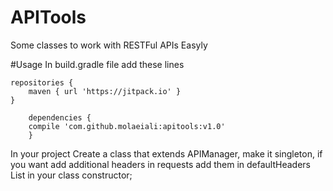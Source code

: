 # APITools
Some classes to work with RESTFul APIs Easyly

#Usage
In build.gradle file add these lines
```
repositories {
    maven { url 'https://jitpack.io' }
}
```

```
	dependencies {
    compile 'com.github.molaeiali:apitools:v1.0'
	}
```
In your project Create a class that extends APIManager, make it singleton, if you want add additional headers in requests add them in defaultHeaders List in your class constructor;
